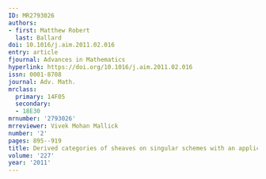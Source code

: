 ```yaml
---
ID: MR2793026
authors:
- first: Matthew Robert
  last: Ballard
doi: 10.1016/j.aim.2011.02.016
entry: article
fjournal: Advances in Mathematics
hyperlink: https://doi.org/10.1016/j.aim.2011.02.016
issn: 0001-8708
journal: Adv. Math.
mrclass:
  primary: 14F05
  secondary:
  - 18E30
mrnumber: '2793026'
mrreviewer: Vivek Mohan Mallick
number: '2'
pages: 895--919
title: Derived categories of sheaves on singular schemes with an application to reconstruction
volume: '227'
year: '2011'
---
```

